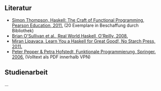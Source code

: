 ## Literatur

-   [Simon Thompson, Haskell: The Craft of Functional Programming, Pearson Education, 2011.](http://www.haskellcraft.com/craft3e/Home.html) (20 Exemplare in Beschaffung durch Bibliothek)
-   [Brian O'Sullivan et al., Real World Haskell, O'Reilly, 2008.](http://book.realworldhaskell.org/read/)
-   [Miran Lipavaca, Learn You a Haskell for Great Good!, No Starch Press, 2011.](http://learnyouahaskell.com/chapters)
-   [Peter Pepper & Petra Hofstedt, Funktionale Programmierung, Springer. 2006.](http://link.springer.com/book/10.1007/3-540-34796-8/page/1) (Volltext als PDF innerhalb VPN)

## Studienarbeit

...

